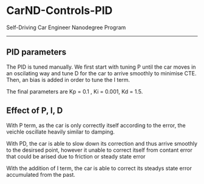 # CarND-Controls-PID
Self-Driving Car Engineer Nanodegree Program

---

## PID parameters

The PID is tuned manually. We first start with tuning P until the car moves in an oscilating way and tune D for the car to arrive smoothly to minimise CTE. Then, an bias is added in order to tune the I term.

The final parameters are  Kp = 0.1 , Ki = 0.001, Kd = 1.5.

## Effect of P, I, D

With P term, as the car is only correctly itself according to the error, the veichle oscillate heavily similar to damping.

With PD, the car is able to slow down its correction and thus arrive smoothly to the desirsed point, however it unable to correct itself from contant error that could be arised due to friction or steady state error

With the addition of I term, the car is able to correct its steadys state error accumulated from the past.

